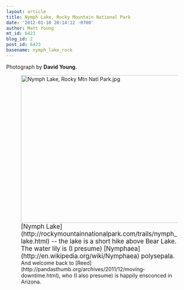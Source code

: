```yaml
---
layout: article
title: Nymph Lake, Rocky Mountain National Park
date: '2012-01-10 20:14:12 -0700'
author: Matt Young
mt_id: 6423
blog_id: 2
post_id: 6423
basename: nymph_lake_rock
---
```

Photograph by **David Young**.

<figure>
<img src="{{ site.baseurl }}/uploads/2012/Nymph%20Lake,%20Rocky%20Mtn%20Natl%20Park.jpg" alt="Nymph Lake, Rocky Mtn Natl Park.jpg" width="600" height="400" />
<figcaption markdown="span">
<big>[Nymph Lake](http://rockymountainnationalpark.com/trails/nymph_lake.html) -- the lake is a short hike above Bear Lake. The water lily is (I presume) [Nymphaea](http://en.wikipedia.org/wiki/Nymphaea) polysepala.</big> And welcome back to [Reed](http://pandasthumb.org/archives/2011/12/moving-downtime.html), who (I also presume) is happily ensconced in Arizona. 

</figcaption>
</figure>
